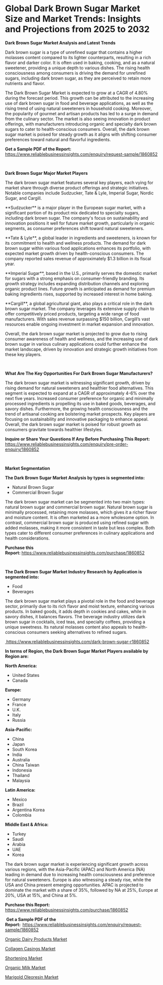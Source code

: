 <p><h1>Global Dark Brown Sugar Market Size and Market Trends: Insights and Projections from 2025 to 2032</h1></p><p><strong>Dark Brown Sugar Market Analysis and Latest Trends</strong></p>
<p><p>Dark brown sugar is a type of unrefined sugar that contains a higher molasses content compared to its lighter counterparts, resulting in a rich flavor and darker color. It is often used in baking, cooking, and as a natural sweetener, providing a unique depth to various dishes. The rising health consciousness among consumers is driving the demand for unrefined sugars, including dark brown sugar, as they are perceived to retain more nutrients and flavor.</p><p>The Dark Brown Sugar Market is expected to grow at a CAGR of 4.80% during the forecast period. This growth can be attributed to the increasing use of dark brown sugar in food and beverage applications, as well as the rising trend of using natural sweeteners in household cooking. Moreover, the popularity of gourmet and artisan products has led to a surge in demand from the culinary sector. The market is also seeing innovation in product offerings, with manufacturers introducing organic and specialty dark brown sugars to cater to health-conscious consumers. Overall, the dark brown sugar market is poised for steady growth as it aligns with shifting consumer preferences toward natural and flavorful ingredients.</p></p>
<p><strong>Get a Sample PDF of the Report:&nbsp;</strong> <a href="https://www.reliablebusinessinsights.com/enquiry/request-sample/1860852?utm_campaign=60&utm_medium=2&utm_source=Github&utm_content=ia&utm_term=14022025&utm_id=dark-brown-sugar">https://www.reliablebusinessinsights.com/enquiry/request-sample/1860852</a></p>
<p>&nbsp;</p>
<p><strong>Dark Brown Sugar Major Market Players</strong></p>
<p><p>The dark brown sugar market features several key players, each vying for market share through diverse product offerings and strategic initiatives. Notable companies include Sudzucker, Tate & Lyle, Imperial Sugar, Nordic Sugar, and Cargill.</p><p>**Sudzucker** is a major player in the European sugar market, with a significant portion of its product mix dedicated to specialty sugars, including dark brown sugar. The company's focus on sustainability and innovation positions it well for future market growth, particularly in organic segments, as consumer preferences shift toward natural sweeteners.</p><p>**Tate & Lyle**, a global leader in ingredients and sweeteners, is known for its commitment to health and wellness products. The demand for dark brown sugar within various food applications enhances its portfolio, with expected market growth driven by health-conscious consumers. The company reported sales revenue of approximately $1.3 billion in its fiscal year.</p><p>**Imperial Sugar**, based in the U.S., primarily serves the domestic market for sugars with a strong emphasis on consumer-friendly branding. Its growth strategy includes expanding distribution channels and exploring organic product lines. Future growth is anticipated as demand for premium baking ingredients rises, supported by increased interest in home baking.</p><p>**Cargill**, a global agricultural giant, also plays a critical role in the dark brown sugar market. The company leverages its extensive supply chain to offer competitively priced products, targeting a wide range of food manufacturers. With sales revenue surpassing $150 billion, Cargill’s vast resources enable ongoing investment in market expansion and innovation.</p><p>Overall, the dark brown sugar market is projected to grow due to rising consumer awareness of health and wellness, and the increasing use of dark brown sugar in various culinary applications could further enhance the market landscape, driven by innovation and strategic growth initiatives from these key players.</p></p>
<p>&nbsp;</p>
<p><strong>What Are The Key Opportunities For Dark Brown Sugar Manufacturers?</strong></p>
<p><p>The dark brown sugar market is witnessing significant growth, driven by rising demand for natural sweeteners and healthier food alternatives. This segment is expected to expand at a CAGR of approximately 4-6% over the next five years. Increased consumer preference for organic and minimally processed ingredients is propelling its use in baked goods, beverages, and savory dishes. Furthermore, the growing health consciousness and the trend of artisanal cooking are bolstering market prospects. Key players are focusing on sustainability and innovative packaging to enhance appeal. Overall, the dark brown sugar market is poised for robust growth as consumers gravitate towards healthier lifestyles.</p></p>
<p><strong>Inquire or Share Your Questions If Any Before Purchasing This Report:</strong> <a href="https://www.reliablebusinessinsights.com/enquiry/pre-order-enquiry/1860852?utm_campaign=60&utm_medium=2&utm_source=Github&utm_content=ia&utm_term=14022025&utm_id=dark-brown-sugar">https://www.reliablebusinessinsights.com/enquiry/pre-order-enquiry/1860852</a></p>
<p>&nbsp;</p>
<p><strong>Market Segmentation</strong></p>
<p><strong>The Dark Brown Sugar Market Analysis by types is segmented into:</strong></p>
<p><ul><li>Natural Brown Sugar</li><li>Commercial Brown Sugar</li></ul></p>
<p><p>The dark brown sugar market can be segmented into two main types: natural brown sugar and commercial brown sugar. Natural brown sugar is minimally processed, retaining more molasses, which gives it a richer flavor and moisture content. It is often marketed as a more wholesome option. In contrast, commercial brown sugar is produced using refined sugar with added molasses, making it more consistent in taste but less complex. Both types cater to different consumer preferences in culinary applications and health considerations.</p></p>
<p><strong>Purchase this Report:&nbsp;</strong><a href="https://www.reliablebusinessinsights.com/purchase/1860852?utm_campaign=60&utm_medium=2&utm_source=Github&utm_content=ia&utm_term=14022025&utm_id=dark-brown-sugar">https://www.reliablebusinessinsights.com/purchase/1860852</a></p>
<p>&nbsp;</p>
<p><strong>The Dark Brown Sugar Market Industry Research by Application is segmented into:</strong></p>
<p><ul><li>Food</li><li>Beverages</li></ul></p>
<p><p>The dark brown sugar market plays a pivotal role in the food and beverage sector, primarily due to its rich flavor and moist texture, enhancing various products. In baked goods, it adds depth in cookies and cakes, while in savory dishes, it balances flavors. The beverage industry utilizes dark brown sugar in cocktails, iced teas, and specialty coffees, providing a unique sweetness. Its natural molasses content also appeals to health-conscious consumers seeking alternatives to refined sugars.</p></p>
<p><a href="https://www.reliablebusinessinsights.com/dark-brown-sugar-r1860852?utm_campaign=60&utm_medium=2&utm_source=Github&utm_content=ia&utm_term=14022025&utm_id=dark-brown-sugar">&nbsp;https://www.reliablebusinessinsights.com/dark-brown-sugar-r1860852</a></p>
<p><strong>In terms of Region, the Dark Brown Sugar Market Players available by Region are:</strong></p>
<p>
    <p> <strong> North America: </strong>
        <ul>
            <li>United States</li>
            <li>Canada</li>
        </ul>
        </p> 
    <p> <strong> Europe: </strong>
        <ul>
            <li>Germany</li>
            <li>France</li>
            <li>U.K.</li>
            <li>Italy</li>
            <li>Russia</li>
        </ul>
        </p> 
    <p> <strong> Asia-Pacific: </strong>
        <ul>
            <li>China</li>
            <li>Japan</li>
            <li>South Korea</li>
            <li>India</li>
            <li>Australia</li>
            <li>China Taiwan</li>
            <li>Indonesia</li>
            <li>Thailand</li>
            <li>Malaysia</li>
        </ul>
        </p> 
    <p> <strong> Latin America: </strong>
        <ul>
            <li>Mexico</li>
            <li>Brazil</li>
            <li>Argentina Korea</li>
            <li>Colombia</li>
        </ul>
        </p> 
    <p> <strong> Middle East & Africa: </strong>
        <ul>
            <li>Turkey</li>
            <li>Saudi</li>
            <li>Arabia</li>
            <li>UAE</li>
            <li>Korea</li>
        </ul>
    </p>
    </p>
<p><p>The dark brown sugar market is experiencing significant growth across various regions, with the Asia-Pacific (APAC) and North America (NA) leading in demand due to increasing health consciousness and preference for natural sweeteners. Europe is also witnessing a steady rise, while the USA and China present emerging opportunities. APAC is projected to dominate the market with a share of 35%, followed by NA at 25%, Europe at 20%, USA at 15%, and China at 5%.</p></p>
<p><strong>Purchase this Report: </strong><a href="https://www.reliablebusinessinsights.com/purchase/1860852?utm_campaign=60&utm_medium=2&utm_source=Github&utm_content=ia&utm_term=14022025&utm_id=dark-brown-sugar">https://www.reliablebusinessinsights.com/purchase/1860852</a></p>
<p>&nbsp;<strong>Get a Sample PDF of the Report:&nbsp;&nbsp;</strong><a href="https://www.reliablebusinessinsights.com/enquiry/request-sample/1860852?utm_campaign=60&utm_medium=2&utm_source=Github&utm_content=ia&utm_term=14022025&utm_id=dark-brown-sugar">https://www.reliablebusinessinsights.com/enquiry/request-sample/1860852</a></p>
<p><strong></strong></p>
<p><p><a href="https://github.com/tjoensfibich/Market-Research-Report-List-1/blob/main/organic-dairy-products-market.md?utm_campaign=60&utm_medium=2&utm_source=Github&utm_content=ia&utm_term=14022025&utm_id=dark-brown-sugar">Organic Dairy Products Market</a></p><p><a href="https://github.com/iceknahomi/Market-Research-Report-List-1/blob/main/collagen-casings-market.md?utm_campaign=60&utm_medium=2&utm_source=Github&utm_content=ia&utm_term=14022025&utm_id=dark-brown-sugar">Collagen Casings Market</a></p><p><a href="https://github.com/awalinfucci/Market-Research-Report-List-1/blob/main/shortening-market.md?utm_campaign=60&utm_medium=2&utm_source=Github&utm_content=ia&utm_term=14022025&utm_id=dark-brown-sugar">Shortening Market</a></p><p><a href="https://github.com/rebheelder/Market-Research-Report-List-1/blob/main/organic-milk-market.md?utm_campaign=60&utm_medium=2&utm_source=Github&utm_content=ia&utm_term=14022025&utm_id=dark-brown-sugar">Organic Milk Market</a></p><p><a href="https://github.com/bezdanteniz/Market-Research-Report-List-1/blob/main/marigold-oleoresin-market.md?utm_campaign=60&utm_medium=2&utm_source=Github&utm_content=ia&utm_term=14022025&utm_id=dark-brown-sugar">Marigold Oleoresin Market</a></p></p>
